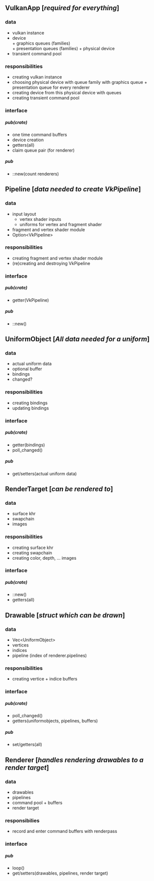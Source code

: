 ## VulkanApp [***required for everything***]
### data
 * vulkan instance
 * device  
    \+ graphics queues (families)  
    \+ presentation queues (families)
    \+ physical device
 * transient command pool

### responsibilities
 * creating vulkan instance
 * choosing physical device with queue family with graphics queue + presentation queue for every renderer
 * creating device from this physical device with queues
 * creating transient command pool

### interface
##### pub(crate)
 * one time command buffers
 * device creation
 * getters(all)
 * claim queue pair (for renderer)

##### pub
 * ::new(count renderers)


## Pipeline [***data needed to create VkPipeline***]
### data
 * input layout
    * vertex shader inputs
    * uniforms for vertex and fragment shader
 * fragment and vertex shader module
 * Option\<VkPipeline\>

### responsibilities
 * creating fragment and vertex shader module
 * (re)creating and destroying VkPipeline

### interface
##### pub(crate)
 * getter(VkPipeline)

##### pub
 * ::new()


## UniformObject [***All data needed for a uniform***]
### data
 * actual uniform data
 * optional buffer
 * bindings
 * changed?

### responsibilities
 * creating bindings
 * updating bindings 

### interface
##### pub(crate)
 * getter(bindings)
 * poll_changed()

##### pub
 * get/setters(actual uniform data)



## RenderTarget [***can be rendered to***]
### data
 * surface khr
 * swapchain
 * images

### responsibilities
 * creating surface khr
 * creating swapchain
 * creating color, depth, ... images

### interface
##### pub(crate)
 * ::new()
 * getters(all)


## Drawable [***struct which can be drawn***]
### data
 * Vec\<UniformObject\>
 * vertices
 * indices
 * pipeline (index of renderer.pipelines)

### responsibilities
 * creating vertice + indice buffers

### interface
##### pub(crate)
 * poll_changed()
 * getters(uniformobjects, pipelines, buffers)

##### pub
 * set/getters(all)

## Renderer [***handles rendering drawables to a render target***]
### data
 * drawables
 * pipelines
 * command pool + buffers
 * render target

### responsibilies
 * record and enter command buffers with renderpass

### interface
##### pub
 * loop()
 * get/setters(drawables, pipelines, render target)

